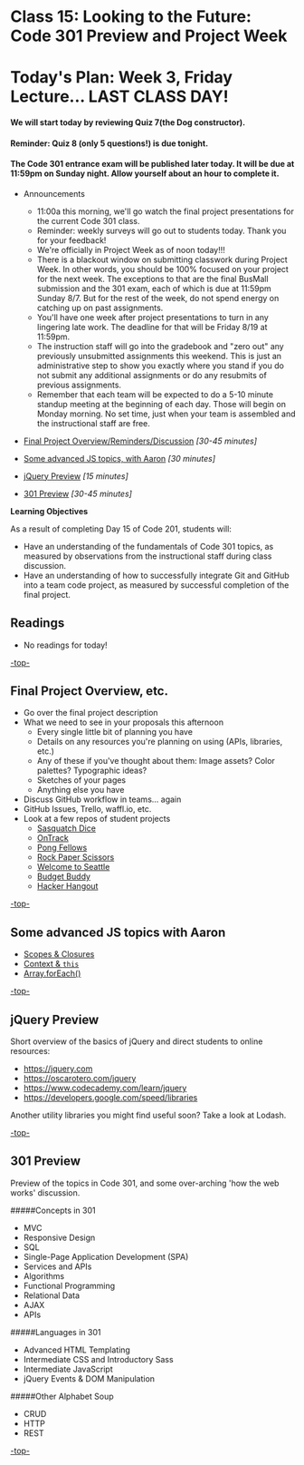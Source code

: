 # Class 15: Looking to the Future: Code 301 Preview and Project Week

<a id="top"></a>
# Today's Plan: Week 3, Friday Lecture... LAST CLASS DAY!

#### We will start today by reviewing Quiz 7(the Dog constructor).

#### Reminder: Quiz 8 (only 5 questions!) is due tonight.

#### The Code 301 entrance exam will be published later today. It will be due at 11:59pm on Sunday night. Allow yourself about an hour to complete it.

- Announcements
  - 11:00a this morning, we'll go watch the final project presentations for the current Code 301 class.
  - Reminder: weekly surveys will go out to students today. Thank you for your feedback!
  - We're officially in Project Week as of noon today!!!
  - There is a blackout window on submitting classwork during Project Week. In other words, you should be 100% focused on your project for the next week. The exceptions to that are the final BusMall submission and the 301 exam, each of which is due at 11:59pm Sunday 8/7. But for the rest of the week, do not spend energy on catching up on past assignments.
  - You'll have one week after project presentations to turn in any lingering late work. The deadline for that will be Friday 8/19 at 11:59pm.
  - The instruction staff will go into the gradebook and "zero out" any previously unsubmitted assignments this weekend. This is just an administrative step to show you exactly where you stand if you do not submit any additional assignments or do any resubmits of previous assignments.
  - Remember that each team will be expected to do a 5-10 minute standup meeting at the beginning of each day. Those will begin on Monday morning. No set time, just when your team is assembled and the instructional staff are free.

- [Final Project Overview/Reminders/Discussion](#project) *[30-45 minutes]*

- [Some advanced JS topics, with Aaron](#js) *[30 minutes]*

- [jQuery Preview](#jquery) *[15 minutes]*

- [301 Preview](#301) *[30-45 minutes]*


**Learning Objectives**

As a result of completing Day 15 of Code 201, students will:

- Have an understanding of the fundamentals of Code 301 topics, as measured by observations from the instructional staff during class discussion.
- Have an understanding of how to successfully integrate Git and GitHub into a team code project, as measured by successful completion of the final project.

## Readings

- No readings for today!

[-top-](#top)

<a id="project"></a>
## Final Project Overview, etc.

- Go over the final project description
- What we need to see in your proposals this afternoon
  - Every single little bit of planning you have
  - Details on any resources you're planning on using (APIs, libraries, etc.)
  - Any of these if you've thought about them: Image assets? Color palettes? Typographic ideas?
  - Sketches of your pages
  - Anything else you have
- Discuss GitHub workflow in teams... again
- GitHub Issues, Trello, waffl.io, etc.
- Look at a few repos of student projects
    - [Sasquatch Dice](http://github.com/mmailman/dice-game/)
    - [OnTrack](http://github.com/jeffgebhardt/on-track/)
    - [Pong Fellows](https://github.com/shaallfar/PongFellows/)
    - [Rock Paper Scissors](https://github.com/jmalesh/final-project/)
    - [Welcome to Seattle](http://github.com/peterbreen/welcome-to-seattle/)
    - [Budget Buddy](http://github.com/stefuhnee/budget-buddy/)
    - [Hacker Hangout](http://github.com/ckperez/hackerhangout/)

[-top-](#top)

<a id="js"></a>
## Some advanced JS topics with Aaron

- [Scopes & Closures](https://github.com/getify/You-Dont-Know-JS/tree/master/scope%20%26%20closures)
- [Context & `this`](http://rainsoft.io/gentle-explanation-of-this-in-javascript)
- [Array.forEach()](https://developer.mozilla.org/en-US/docs/Web/JavaScript/Reference/Global_Objects/Array/forEach)

[-top-](#top)

<a id="jquery"></a>
## jQuery Preview

Short overview of the basics of jQuery and direct students to online resources:

- https://jquery.com
- https://oscarotero.com/jquery
- https://www.codecademy.com/learn/jquery
- https://developers.google.com/speed/libraries

Another utility libraries you might find useful soon? Take a look at Lodash.

[-top-](#top)

<a id="301"></a>
## 301 Preview

Preview of the topics in Code 301, and some over-arching 'how the web works' discussion.

#####Concepts in 301
- MVC
- Responsive Design
- SQL
- Single-Page Application Development (SPA)
- Services and APIs
- Algorithms
- Functional Programming
- Relational Data
- AJAX
- APIs

#####Languages in 301
- Advanced HTML Templating
- Intermediate CSS and Introductory Sass
- Intermediate JavaScript
- jQuery Events & DOM Manipulation

#####Other Alphabet Soup
- CRUD
- HTTP
- REST

[-top-](#top)
